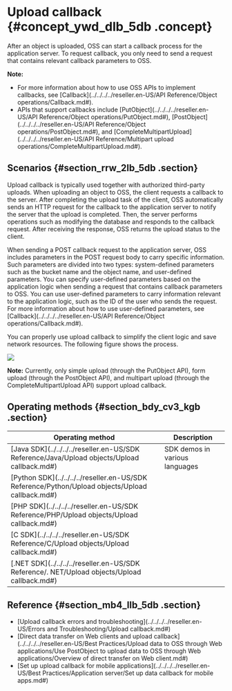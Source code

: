# Upload callback {#concept_ywd_dlb_5db .concept}

After an object is uploaded, OSS can start a callback process for the application server. To request callback, you only need to send a request that contains relevant callback parameters to OSS.

**Note:** 

-   For more information about how to use OSS APIs to implement callbacks, see [Callback](../../../../reseller.en-US/API Reference/Object operations/Callback.md#).
-   APIs that support callbacks include [PutObject](../../../../reseller.en-US/API Reference/Object operations/PutObject.md#), [PostObject](../../../../reseller.en-US/API Reference/Object operations/PostObject.md#), and [CompleteMultipartUpload](../../../../reseller.en-US/API Reference/Multipart upload operations/CompleteMultipartUpload.md#).

## Scenarios {#section_rrw_2lb_5db .section}

Upload callback is typically used together with authorized third-party uploads. When uploading an object to OSS, the client requests a callback to the server. After completing the upload task of the client, OSS automatically sends an HTTP request for the callback to the application server to notify the server that the upload is completed. Then, the server performs operations such as modifying the database and responds to the callback request. After receiving the response, OSS returns the upload status to the client.

When sending a POST callback request to the application server, OSS includes parameters in the POST request body to carry specific information. Such parameters are divided into two types: system-defined parameters such as the bucket name and the object name, and user-defined parameters. You can specify user-defined parameters based on the application logic when sending a request that contains callback parameters to OSS. You can use user-defined parameters to carry information relevant to the application logic, such as the ID of the user who sends the request. For more information about how to use user-defined parameters, see [Callback](../../../../reseller.en-US/API Reference/Object operations/Callback.md#).

You can properly use upload callback to simplify the client logic and save network resources. The following figure shows the process.

![](http://static-aliyun-doc.oss-cn-hangzhou.aliyuncs.com/assets/img/4366/15658392641064_en-US.jpg)

**Note:** Currently, only simple upload \(through the PutObject API\), form upload \(through the PostObject API\), and multipart upload \(through the CompleteMultipartUpload API\) support upload callback.

## Operating methods {#section_bdy_cv3_kgb .section}

|Operating method|Description|
|----------------|-----------|
|[Java SDK](../../../../reseller.en-US/SDK Reference/Java/Upload objects/Upload callback.md#)|SDK demos in various languages|
|[Python SDK](../../../../reseller.en-US/SDK Reference/Python/Upload objects/Upload callback.md#)|
|[PHP SDK](../../../../reseller.en-US/SDK Reference/PHP/Upload objects/Upload callback.md#)|
|[C SDK](../../../../reseller.en-US/SDK Reference/C/Upload objects/Upload callback.md#)|
|[.NET SDK](../../../../reseller.en-US/SDK Reference/. NET/Upload objects/Upload callback.md#)|

## Reference {#section_mb4_llb_5db .section}

-   [Upload callback errors and troubleshooting](../../../../reseller.en-US/Errors and Troubleshooting/Upload callback.md#)
-   [Direct data transfer on Web clients and upload callback](../../../../reseller.en-US/Best Practices/Upload data to OSS through Web applications/Use PostObject to upload data to OSS through Web applications/Overview of direct transfer on Web client.md#)
-   [Set up upload callback for mobile applications](../../../../reseller.en-US/Best Practices/Application server/Set up data callback for mobile apps.md#)

